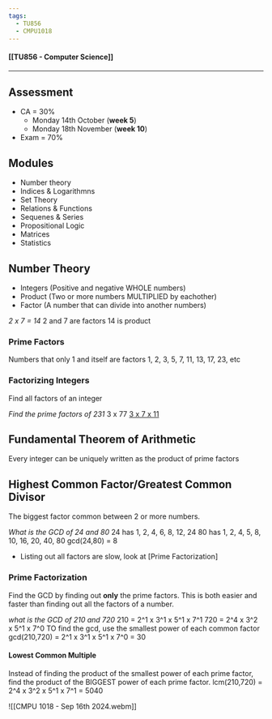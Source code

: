 ```yaml
---
tags:
  - TU856
  - CMPU1018
---
```

#### [[TU856 - Computer Science]]

---

## Assessment
- CA = 30%
	- Monday 14th October (**week 5**)
	- Monday 18th November  (**week 10**)
- Exam = 70%

## Modules
- Number theory
- Indices & Logarithmns
- Set Theory
- Relations & Functions
- Sequenes & Series
- Propositional Logic
- Matrices
- Statistics

## Number Theory
- Integers (Positive and negative WHOLE numbers)
- Product (Two or more numbers MULTIPLIED by eachother)
- Factor (A number that can divide into another numbers)

*2 x 7 = 14*
2 and 7 are factors
14 is product

### Prime Factors 
Numbers that only 1 and itself are factors
	1, 2, 3, 5, 7, 11, 13, 17, 23, etc

### Factorizing Integers
Find all factors of an integer

*Find the prime factors of 231*
3 x 77
<u>3 x 7 x 11</u>

## Fundamental Theorem of Arithmetic
Every integer can be uniquely written as the product of prime factors

## Highest Common Factor/Greatest Common Divisor
The biggest factor common between 2 or more numbers.

*What is the GCD of 24 and 80*
24 has 1, 2, 4, 6, 8, 12, 24
80 has 1, 2, 4, 5, 8, 10, 16, 20, 40, 80
gcd(24,80) = 8

- Listing out all factors are slow, look at [Prime Factorization]
### Prime Factorization
Find the GCD by finding out **only** the prime factors. This is both easier and faster than finding out all the factors of a number.

*what is the GCD of 210 and 720*
210 = 2^1 x 3^1 x 5^1 x 7^1
720 = 2^4 x  3^2 x 5^1 x 7^0
TO find the gcd, use the smallest power of each common factor
gcd(210,720) = 2^1 x 3^1 x 5^1 x 7^0 = 30

#### Lowest Common Multiple
Instead of finding the product of the smallest power of each prime factor, find the product of the BIGGEST power of each prime factor.
lcm(210,720) = 2^4 x 3^2 x 5^1 x 7^1 = 5040

![[CMPU 1018 - Sep 16th 2024.webm]]

